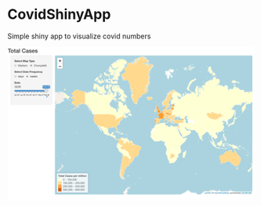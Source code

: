 # CovidShinyApp
Simple shiny app to visualize covid numbers

![Snapshot](./Image.png?raw=true "Title")
